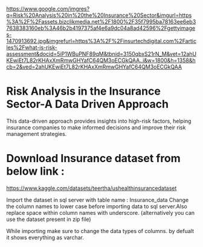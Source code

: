 https://www.google.com/imgres?q=Risk%20Analysis%20in%20the%20Insurance%20Sector&imgurl=https%3A%2F%2Fassets.bizclikmedia.net%2F1800%2F35f7995ba78163ee6eb37638383160eb%3A46b2b4197375af4e6a9dc04a8ad42596%2Fgettyimages-1470913692.jpg&imgrefurl=https%3A%2F%2Finsurtechdigital.com%2Farticles%2Fwhat-is-risk-assessment&docid=5iP1WBuPNF89qM&tbnid=3150qbxS21rN_M&vet=12ahUKEwiEt7L82rKHAxXmRmwGHYafC64QM3oECGkQAA..i&w=1800&h=1358&hcb=2&ved=2ahUKEwiEt7L82rKHAxXmRmwGHYafC64QM3oECGkQAA

# Risk Analysis in the Insurance Sector-A Data Driven Approach

This data-driven approach provides insights into high-risk factors, helping insurance companies to make informed decisions and improve their risk management strategies. ​

# Download Insurance dataset from below link :
https://www.kaggle.com/datasets/teertha/ushealthinsurancedataset

Import the dataset in sql server with table name : Insurance_data
Change the column names to lower case before importing data to sql server.Also replace space within column names with underscore.
(alternatively you can use the dataset present in zip file)

While importing make sure to change the data types of columns. by defualt it shows everything as varchar.

